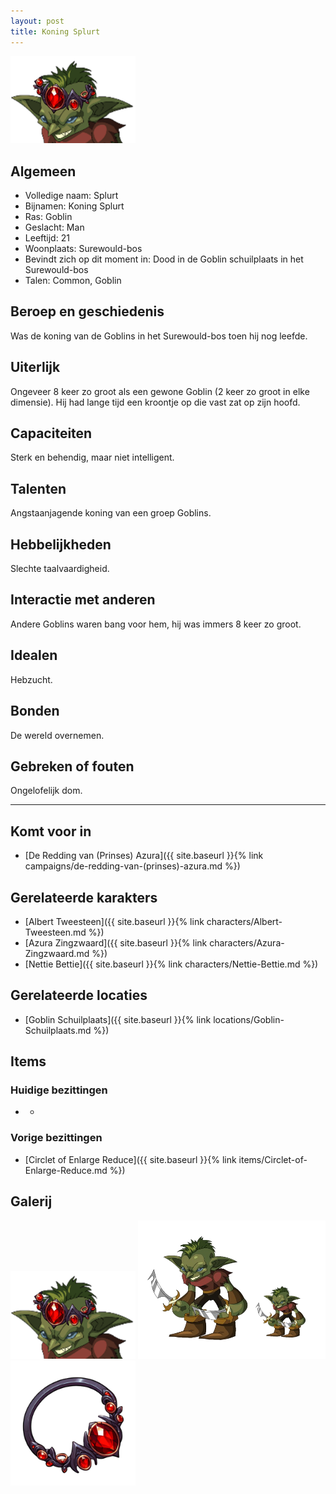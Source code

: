 ```yaml
---
layout: post
title: Koning Splurt
---
```


<img src="../images/Koning Splurt.png" alt="Koning Splurt" width=200>

## Algemeen
* Volledige naam: Splurt
* Bijnamen: Koning Splurt
* Ras: Goblin
* Geslacht: Man
* Leeftijd: 21
* Woonplaats: Surewould-bos
* Bevindt zich op dit moment in: Dood in de Goblin schuilplaats in het Surewould-bos
* Talen: Common, Goblin

## Beroep en geschiedenis
Was de koning van de Goblins in het Surewould-bos toen hij nog leefde.

## Uiterlijk
Ongeveer 8 keer zo groot als een gewone Goblin (2 keer zo groot in elke dimensie). Hij had lange tijd een kroontje op die vast zat op zijn hoofd.

## Capaciteiten
Sterk en behendig, maar niet intelligent.

## Talenten
Angstaanjagende koning van een groep Goblins.

## Hebbelijkheden
Slechte taalvaardigheid.

## Interactie met anderen
Andere Goblins waren bang voor hem, hij was immers 8 keer zo groot.

## Idealen
Hebzucht.

## Bonden
De wereld overnemen.

## Gebreken of fouten
Ongelofelijk dom.

---

## Komt voor in
* [De Redding van (Prinses) Azura]({{ site.baseurl }}{% link campaigns/de-redding-van-(prinses)-azura.md %})

## Gerelateerde karakters
* [Albert Tweesteen]({{ site.baseurl }}{% link characters/Albert-Tweesteen.md %})
* [Azura Zingzwaard]({{ site.baseurl }}{% link characters/Azura-Zingzwaard.md %})
* [Nettie Bettie]({{ site.baseurl }}{% link characters/Nettie-Bettie.md %})

## Gerelateerde locaties
* [Goblin Schuilplaats]({{ site.baseurl }}{% link locations/Goblin-Schuilplaats.md %})

## Items

### Huidige bezittingen
* -

### Vorige bezittingen
* [Circlet of Enlarge Reduce]({{ site.baseurl }}{% link items/Circlet-of-Enlarge-Reduce.md %})

## Galerij
<img src="../images/Koning Splurt.png" alt="Koning Splurt" width=200>

<img src="../images/Koning Splurt Lengte.png" alt="Koning Splurt naast een gewone Goblin" width=300>

<img src="../images/Circlet of Enlarge Reduce.png" alt="Circlet of Enlarge Reduce" width=200>